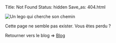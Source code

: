 Title: Not Found
Status: hidden
Save_as: 404.html

<img src="images/404.jpg" alt="Un lego qui cherche son chemin">

Cette page ne semble pas exister. Vous êtes perdu ?

Retourner vers le blog => [Blog](/blog.html)
